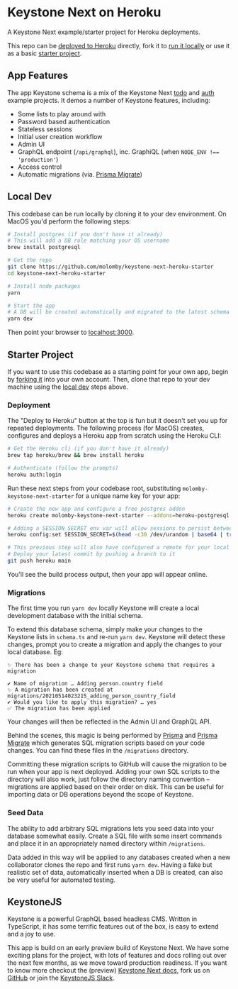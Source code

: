 # Keystone Next on Heroku

A Keystone Next example/starter project for Heroku deployments.

This repo can be [deployed to Heroku](https://heroku.com/deploy?template=https://github.com/molomby/keystone-next-heroku-starter) directly,
fork it to [run it locally](#local-dev) or use it as a basic [starter project](#starter-project).

## App Features

The app Keystone schema is a mix of the Keystone Next
[todo](https://github.com/keystonejs/keystone/tree/master/examples/todo) and
[auth](https://github.com/keystonejs/keystone/tree/master/examples/auth) example projects.
It demos a number of Keystone features, including:

- Some lists to play around with
- Password based authentication
- Stateless sessions
- Initial user creation workflow
- Admin UI
- GraphQL endpoint (`/api/graphql`), inc. GraphiQL (when `NODE_ENV !== 'production'`)
- Access control
- Automatic migrations (via. [Prisma Migrate](https://www.prisma.io/docs/concepts/components/prisma-migrate))

## Local Dev

This codebase can be run locally by cloning it to your dev environment.
On MacOS you'd perform the following steps:

```sh
# Install postgres (if you don't have it already)
# This will add a DB role matching your OS username
brew install postgresql

# Get the repo
git clone https://github.com/molomby/keystone-next-heroku-starter
cd keystone-next-heroku-starter

# Install node packages
yarn

# Start the app
# A DB will be created automatically and migrated to the latest schema
yarn dev
```
Then point your browser to [localhost:3000](http://localhost:3000).

## Starter Project

If you want to use this codebase as a starting point for your own app, begin by [forking it](https://github.com/molomby/keystone-next-heroku-starter/fork) into your own account.
Then, clone that repo to your dev machine using the [local dev](#local-dev) steps above.

### Deployment

The "Deploy to Heroku" button at the top is fun but it doesn't set you up for repeated deployments.
The following process (for MacOS) creates, configures and deploys a Heroku app from scratch using the Heroku CLI:

```sh
# Get the Heroku cli (if you don't have it already)
brew tap heroku/brew && brew install heroku

# Authenticate (follow the prompts)
heroku auth:login
```

Run these next steps from your codebase root, substituting `molomby-keystone-next-starter` for a unique name key for your app:

```sh
# Create the new app and configure a free postgres addon
heroku create molomby-keystone-next-starter --addons=heroku-postgresql:hobby-dev

# Adding a SESSION_SECRET env var will allow sessions to persist between dyno restarts
heroku config:set SESSION_SECRET=$(head -c30 /dev/urandom | base64 | tr -dc 'A-Za-z0-9' | head -c30)

# This previous step will also have configured a remote for your local git repo called "heroku"
# Deploy your latest commit by pushing a branch to it
git push heroku main
```

You'll see the build process output, then your app will appear online.

### Migrations

The first time you run `yarn dev` locally Keystone will create a local development database with the initial schema.

To extend this database schema, simply make your changes to the Keystone lists in `schema.ts` and re-run `yarn dev`.
Keystone will detect these changes, prompt you to create a migration and apply the changes to your local database.
Eg:

```
✨ There has been a change to your Keystone schema that requires a migration

✔ Name of migration … Adding person.country field
✨ A migration has been created at migrations/20210514023215_adding_person_country_field
✔ Would you like to apply this migration? … yes
✅ The migration has been applied
```

Your changes will then be reflected in the Admin UI and GraphQL API.

Behind the scenes, this magic is being performed by
[Prisma](https://www.prisma.io) and [Prisma Migrate](https://www.prisma.io/docs/concepts/components/prisma-migrate)
which generates SQL migration scripts based on your code changes.
You can find these files in the `/migrations` directory.

Committing these migration scripts to GitHub will cause the migration to be run when your app is next deployed.
Adding your own SQL scripts to the directory will also work, just follow the directory naming convention –
migrations are applied based on their order on disk.
This can be useful for importing data or DB operations beyond the scope of Keystone.

### Seed Data

The ability to add arbitrary SQL migrations lets you seed data into your database somewhat easily.
Create a SQL file with some insert commands and place it in an appropriately named directory within `/migrations`.

Data added in this way will be applied to any databases created when a new collaborator clones the repo and first runs `yarn dev`.
Having a fake but realistic set of data, automatically inserted when a DB is created, can also be very useful for automated testing.

## KeystoneJS

Keystone is a powerful GraphQL based headless CMS.
Written in TypeScript, it has some terrific features out of the box, is easy to extend and a joy to use.

This app is build on an early preview build of Keystone Next.
We have some exciting plans for the project, with lots of features and docs rolling out over the next few months, as we move toward production readiness.
If you want to know more
checkout the (preview) [Keystone Next docs](https://next.keystonejs.com),
fork us on [GitHub](https://github.com/keystonejs/keystone)
or join the [KeystoneJS Slack](https://keystonejs.slack.com).
